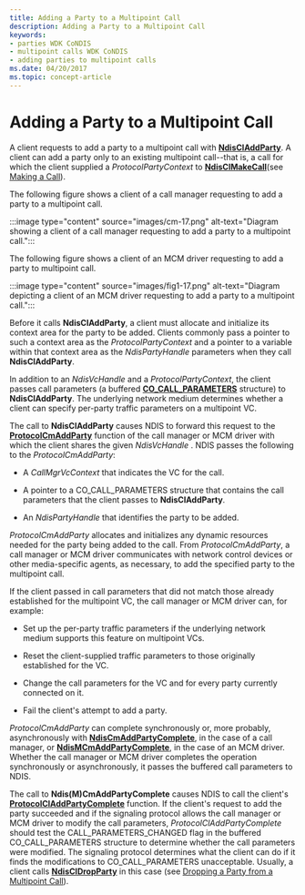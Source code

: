 ```yaml
---
title: Adding a Party to a Multipoint Call
description: Adding a Party to a Multipoint Call
keywords:
- parties WDK CoNDIS
- multipoint calls WDK CoNDIS
- adding parties to multipoint calls
ms.date: 04/20/2017
ms.topic: concept-article
---
```


# Adding a Party to a Multipoint Call





A client requests to add a party to a multipoint call with [**NdisClAddParty**](/windows-hardware/drivers/ddi/ndis/nf-ndis-ndiscladdparty). A client can add a party only to an existing multipoint call--that is, a call for which the client supplied a *ProtocolPartyContext* to [**NdisClMakeCall**](/windows-hardware/drivers/ddi/ndis/nf-ndis-ndisclmakecall)(see [Making a Call](making-a-call.md)).

The following figure shows a client of a call manager requesting to add a party to a multipoint call.

:::image type="content" source="images/cm-17.png" alt-text="Diagram showing a client of a call manager requesting to add a party to a multipoint call.":::

The following figure shows a client of an MCM driver requesting to add a party to multipoint call.

:::image type="content" source="images/fig1-17.png" alt-text="Diagram depicting a client of an MCM driver requesting to add a party to a multipoint call.":::

Before it calls **NdisClAddParty**, a client must allocate and initialize its context area for the party to be added. Clients commonly pass a pointer to such a context area as the *ProtocolPartyContext* and a pointer to a variable within that context area as the *NdisPartyHandle* parameters when they call **NdisClAddParty**.

In addition to an *NdisVcHandle* and a *ProtocolPartyContext*, the client passes call parameters (a buffered [**CO\_CALL\_PARAMETERS**](/previous-versions/windows/hardware/network/ff545384(v=vs.85)) structure) to **NdisClAddParty**. The underlying network medium determines whether a client can specify per-party traffic parameters on a multipoint VC.

The call to **NdisClAddParty** causes NDIS to forward this request to the [**ProtocolCmAddParty**](/windows-hardware/drivers/ddi/ndis/nc-ndis-protocol_cm_add_party) function of the call manager or MCM driver with which the client shares the given *NdisVcHandle* . NDIS passes the following to the *ProtocolCmAddParty*:

-   A *CallMgrVcContext* that indicates the VC for the call.

-   A pointer to a CO\_CALL\_PARAMETERS structure that contains the call parameters that the client passes to **NdisClAddParty**.

-   An *NdisPartyHandle* that identifies the party to be added.

*ProtocolCmAddParty* allocates and initializes any dynamic resources needed for the party being added to the call. From *ProtocolCmAddParty*, a call manager or MCM driver communicates with network control devices or other media-specific agents, as necessary, to add the specified party to the multipoint call.

If the client passed in call parameters that did not match those already established for the multipoint VC, the call manager or MCM driver can, for example:

-   Set up the per-party traffic parameters if the underlying network medium supports this feature on multipoint VCs.

-   Reset the client-supplied traffic parameters to those originally established for the VC.

-   Change the call parameters for the VC and for every party currently connected on it.

-   Fail the client's attempt to add a party.

*ProtocolCmAddParty* can complete synchronously or, more probably, asynchronously with [**NdisCmAddPartyComplete**](/windows-hardware/drivers/ddi/ndis/nf-ndis-ndiscmaddpartycomplete), in the case of a call manager, or [**NdisMCmAddPartyComplete**](/windows-hardware/drivers/ddi/ndis/nf-ndis-ndismcmaddpartycomplete), in the case of an MCM driver. Whether the call manager or MCM driver completes the operation synchronously or asynchronously, it passes the buffered call parameters to NDIS.

The call to **Ndis(M)CmAddPartyComplete** causes NDIS to call the client's [**ProtocolClAddPartyComplete**](/windows-hardware/drivers/ddi/ndis/nc-ndis-protocol_cl_add_party_complete) function. If the client's request to add the party succeeded and if the signaling protocol allows the call manager or MCM driver to modify the call parameters, *ProtocolClAddPartyComplete* should test the CALL\_PARAMETERS\_CHANGED flag in the buffered CO\_CALL\_PARAMETERS structure to determine whether the call parameters were modified. The signaling protocol determines what the client can do if it finds the modifications to CO\_CALL\_PARAMETERS unacceptable. Usually, a client calls [**NdisClDropParty**](/windows-hardware/drivers/ddi/ndis/nf-ndis-ndiscldropparty) in this case (see [Dropping a Party from a Multipoint Call](dropping-a-party-from-a-multipoint-call.md)).

 

